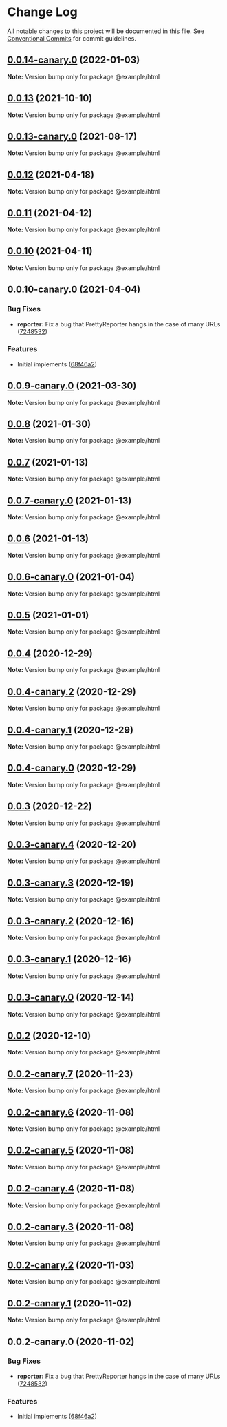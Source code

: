 # Change Log

All notable changes to this project will be documented in this file.
See [Conventional Commits](https://conventionalcommits.org) for commit guidelines.

## [0.0.14-canary.0](https://github.com/acot-a11y/acot/compare/v0.0.13...v0.0.14-canary.0) (2022-01-03)

**Note:** Version bump only for package @example/html

## [0.0.13](https://github.com/acot-a11y/acot/compare/v0.0.13-canary.0...v0.0.13) (2021-10-10)

**Note:** Version bump only for package @example/html

## [0.0.13-canary.0](https://github.com/acot-a11y/acot/compare/v0.0.12...v0.0.13-canary.0) (2021-08-17)

**Note:** Version bump only for package @example/html

## [0.0.12](https://github.com/acot-a11y/acot/compare/v0.0.11...v0.0.12) (2021-04-18)

**Note:** Version bump only for package @example/html

## [0.0.11](https://github.com/acot-a11y/acot/compare/v0.0.10...v0.0.11) (2021-04-12)

**Note:** Version bump only for package @example/html

## [0.0.10](https://github.com/acot-a11y/acot/compare/v0.0.10-canary.0...v0.0.10) (2021-04-11)

**Note:** Version bump only for package @example/html

## 0.0.10-canary.0 (2021-04-04)

### Bug Fixes

- **reporter:** Fix a bug that PrettyReporter hangs in the case of many URLs ([7248532](https://github.com/acot-a11y/acot/commit/7248532c0380a0483a537c124173f2191027dd54))

### Features

- Initial implements ([68f46a2](https://github.com/acot-a11y/acot/commit/68f46a250de7793795678ece40d23d927ddd075c))

## [0.0.9-canary.0](https://github.com/acot-a11y/acot/compare/@example/html@0.0.8...@example/html@0.0.9-canary.0) (2021-03-30)

**Note:** Version bump only for package @example/html

## [0.0.8](https://github.com/acot-a11y/acot/compare/@example/html@0.0.7...@example/html@0.0.8) (2021-01-30)

**Note:** Version bump only for package @example/html

## [0.0.7](https://github.com/acot-a11y/acot/compare/@example/html@0.0.7-canary.0...@example/html@0.0.7) (2021-01-13)

**Note:** Version bump only for package @example/html

## [0.0.7-canary.0](https://github.com/acot-a11y/acot/compare/@example/html@0.0.6...@example/html@0.0.7-canary.0) (2021-01-13)

**Note:** Version bump only for package @example/html

## [0.0.6](https://github.com/acot-a11y/acot/compare/@example/html@0.0.6-canary.0...@example/html@0.0.6) (2021-01-13)

**Note:** Version bump only for package @example/html

## [0.0.6-canary.0](https://github.com/acot-a11y/acot/compare/@example/html@0.0.5...@example/html@0.0.6-canary.0) (2021-01-04)

**Note:** Version bump only for package @example/html

## [0.0.5](https://github.com/acot-a11y/acot/compare/@example/html@0.0.4...@example/html@0.0.5) (2021-01-01)

**Note:** Version bump only for package @example/html

## [0.0.4](https://github.com/acot-a11y/acot/compare/@example/html@0.0.4-canary.2...@example/html@0.0.4) (2020-12-29)

**Note:** Version bump only for package @example/html

## [0.0.4-canary.2](https://github.com/acot-a11y/acot/compare/@example/html@0.0.4-canary.1...@example/html@0.0.4-canary.2) (2020-12-29)

**Note:** Version bump only for package @example/html

## [0.0.4-canary.1](https://github.com/acot-a11y/acot/compare/@example/html@0.0.4-canary.0...@example/html@0.0.4-canary.1) (2020-12-29)

**Note:** Version bump only for package @example/html

## [0.0.4-canary.0](https://github.com/acot-a11y/acot/compare/@example/html@0.0.3...@example/html@0.0.4-canary.0) (2020-12-29)

**Note:** Version bump only for package @example/html

## [0.0.3](https://github.com/acot-a11y/acot/compare/@example/html@0.0.3-canary.4...@example/html@0.0.3) (2020-12-22)

**Note:** Version bump only for package @example/html

## [0.0.3-canary.4](https://github.com/acot-a11y/acot/compare/@example/html@0.0.3-canary.3...@example/html@0.0.3-canary.4) (2020-12-20)

**Note:** Version bump only for package @example/html

## [0.0.3-canary.3](https://github.com/acot-a11y/acot/compare/@example/html@0.0.3-canary.2...@example/html@0.0.3-canary.3) (2020-12-19)

**Note:** Version bump only for package @example/html

## [0.0.3-canary.2](https://github.com/acot-a11y/acot/compare/@example/html@0.0.3-canary.1...@example/html@0.0.3-canary.2) (2020-12-16)

**Note:** Version bump only for package @example/html

## [0.0.3-canary.1](https://github.com/acot-a11y/acot/compare/@example/html@0.0.3-canary.0...@example/html@0.0.3-canary.1) (2020-12-16)

**Note:** Version bump only for package @example/html

## [0.0.3-canary.0](https://github.com/acot-a11y/acot/compare/@example/html@0.0.2...@example/html@0.0.3-canary.0) (2020-12-14)

**Note:** Version bump only for package @example/html

## [0.0.2](https://github.com/acot-a11y/acot/compare/@example/html@0.0.2-canary.7...@example/html@0.0.2) (2020-12-10)

**Note:** Version bump only for package @example/html

## [0.0.2-canary.7](https://github.com/acot-a11y/acot/compare/@example/html@0.0.2-canary.6...@example/html@0.0.2-canary.7) (2020-11-23)

**Note:** Version bump only for package @example/html

## [0.0.2-canary.6](https://github.com/acot-a11y/acot/compare/@example/html@0.0.2-canary.5...@example/html@0.0.2-canary.6) (2020-11-08)

**Note:** Version bump only for package @example/html

## [0.0.2-canary.5](https://github.com/acot-a11y/acot/compare/@example/html@0.0.2-canary.4...@example/html@0.0.2-canary.5) (2020-11-08)

**Note:** Version bump only for package @example/html

## [0.0.2-canary.4](https://github.com/acot-a11y/acot/compare/@example/html@0.0.2-canary.3...@example/html@0.0.2-canary.4) (2020-11-08)

**Note:** Version bump only for package @example/html

## [0.0.2-canary.3](https://github.com/acot-a11y/acot/compare/@example/html@0.0.2-canary.2...@example/html@0.0.2-canary.3) (2020-11-08)

**Note:** Version bump only for package @example/html

## [0.0.2-canary.2](https://github.com/acot-a11y/acot/compare/@example/html@0.0.2-canary.1...@example/html@0.0.2-canary.2) (2020-11-03)

**Note:** Version bump only for package @example/html

## [0.0.2-canary.1](https://github.com/acot-a11y/acot/compare/@example/html@0.0.2-canary.0...@example/html@0.0.2-canary.1) (2020-11-02)

**Note:** Version bump only for package @example/html

## 0.0.2-canary.0 (2020-11-02)

### Bug Fixes

- **reporter:** Fix a bug that PrettyReporter hangs in the case of many URLs ([7248532](https://github.com/acot-a11y/acot/commit/7248532c0380a0483a537c124173f2191027dd54))

### Features

- Initial implements ([68f46a2](https://github.com/acot-a11y/acot/commit/68f46a250de7793795678ece40d23d927ddd075c))
